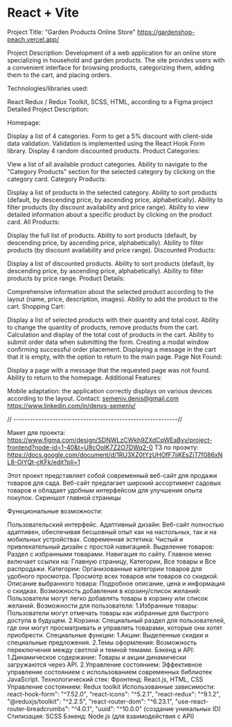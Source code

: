 # React + Vite

Project Title: "Garden Products Online Store" https://gardenshop-peach.vercel.app/

Project Description: Development of a web application for an online store specializing in household and garden products. The site provides users with a convenient interface for browsing products, categorizing them, adding them to the cart, and placing orders.

Technologies/libraries used:

React Redux / Redux Toolkit, SCSS, HTML, according to a Figma project Detailed Project Description:

Homepage:

Display a list of 4 categories. Form to get a 5% discount with client-side data validation. Validation is implemented using the React Hook Form library. Display 4 random discounted products. Product Categories:

View a list of all available product categories. Ability to navigate to the "Category Products" section for the selected category by clicking on the category card. Category Products:

Display a list of products in the selected category. Ability to sort products (default, by descending price, by ascending price, alphabetically). Ability to filter products (by discount availability and price range). Ability to view detailed information about a specific product by clicking on the product card. All Products:

Display the full list of products. Ability to sort products (default, by descending price, by ascending price, alphabetically). Ability to filter products (by discount availability and price range). Discounted Products:

Display a list of discounted products. Ability to sort products (default, by descending price, by ascending price, alphabetically). Ability to filter products by price range. Product Details:

Comprehensive information about the selected product according to the layout (name, price, description, images). Ability to add the product to the cart. Shopping Cart:

Display a list of selected products with their quantity and total cost. Ability to change the quantity of products, remove products from the cart. Calculation and display of the total cost of products in the cart. Ability to submit order data when submitting the form. Creating a modal window confirming successful order placement. Displaying a message in the cart that it is empty, with the option to return to the main page. Page Not Found:

Display a page with a message that the requested page was not found. Ability to return to the homepage. Additional Features:

Mobile adaptation: the application correctly displays on various devices according to the layout. 
Contact: semeniv.denis@gmail.com
https://www.linkedin.com/in/denys-semeniv/

// -----------------------------------------------------------//

Макет для проекта: https://www.figma.com/design/SDNWLzCWkh9ZXdCpWEaByv/project-frontend?node-id=1-40&t=U8cOoIK7Z2O7DWq2-0 ТЗ по проэкту: https://docs.google.com/document/d/1RU3XZ0tYzUHOfF7ijKEsZjT7f086xNL8-OiYQt-cKFk/edit?pli=1

Этот проект представляет собой современный веб-сайт для продажи товаров для сада. Веб-сайт предлагает широкий ассортимент садовых товаров и обладает удобным интерфейсом для улучшения опыта покупок. Скриншот главной страницы

Функциональные возможности:

Пользовательский интерфейс.
Адаптивный дизайн: Веб-сайт полностью адаптивен, обеспечивая бесшовный опыт как на настольных, так и на мобильных устройствах.
Современная эстетика: Чистый и привлекательный дизайн с простой навигацией.
Выделение товаров: Раздел с избранными товарами.
Навигация по сайту.
Главное меню включает ссылки на: Главную страницу, Категории, Все товары и Все распродажи.
Категории: Организованные категории товаров для удобного просмотра.
Просмотр всех товаров или товаров со скидкой.
Описание выбранного товара: Подробное описание, цена и информация о скидках.
Возможность добавления в корзину/список желаний: Пользователи могут легко добавлять товары в корзину или список желаний.
Возможности для пользователя: 1.Избранные товары: Пользователи могут отмечать товары как избранные для быстрого доступа в будущем. 2.Корзина: Специальный раздел для пользователей, где они могут просматривать и управлять товарами, которые они хотят приобрести.
Специальные функции: 1.Акции: Выделенные скидки и специальные предложения. 2.Темы оформления: Возможность переключения между светлой и темной темами.
Бэкенд и API: 1.Динамическое содержание: Товары и акции динамически загружаются через API. 2.Управление состоянием: Эффективное управление состоянием с использованием современных библиотек JavaScript.
Технологический стек: Фронтенд: React.js, HTML, CSS Управление состоянием: Redux toolkit Использованные зависимости: react-hook-form": "^7.52.0", "react-icons": "^5.2.1", "react-redux": "^9.1.2", "@reduxjs/toolkit": "^2.2.5", "react-router-dom": "^6.23.1", "use-react-router-breadcrumbs": "^4.0.1", "uuid": "^10.0.0" (создание уникальных ID) Стилизация: SCSS Бэкенд: Node.js (для взаимодействия с API)

